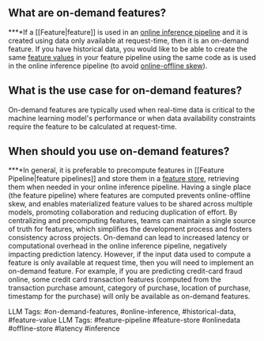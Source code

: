 **What are on-demand features?**
--------------------------------

**‍**If a [[Feature|feature]] is used in an [online inference pipeline](https://www.hopsworks.ai/dictionary/online-inference-pipeline) and it is created using data only available at request-time, then it is an on-demand feature. If you have historical data, you would like to be able to create the same [feature values](http://www.hopsworks.ai/dictionary/feature-value) in your feature pipeline using the same code as is used in the online inference pipeline (to avoid [online-offline skew](https://www.hopsworks.ai/dictionary/online-offline-feature-skew)).

**What is the use case for on-demand features?**
------------------------------------------------

On-demand features are typically used when real-time data is critical to the machine learning model's performance or when data availability constraints require the feature to be calculated at request-time.

‍**When should you use on-demand features?**
--------------------------------------------

**‍**In general, it is preferable to precompute features in [[Feature Pipeline|feature pipelines]] and store them in a [feature store](https://www.hopsworks.ai/dictionary/feature-store), retrieving them when needed in your online inference pipeline. Having a single place (the feature pipeline) where features are computed prevents online-offline skew, and enables materialized feature values to be shared across multiple models, promoting collaboration and reducing duplication of effort. By centralizing and precomputing features, teams can maintain a single source of truth for features, which simplifies the development process and fosters consistency across projects. On-demand can lead to increased latency or computational overhead in the online inference pipeline, negatively impacting prediction latency. However, if the input data used to compute a feature is only available at request time, then you will need to implement an on-demand feature. For example, if you are predicting credit-card fraud online, some credit card transaction features (computed from the transaction purchase amount, category of purchase, location of purchase, timestamp for the purchase) will only be available as on-demand features.


LLM Tags:  #on-demand-features, #online-inference, #historical-data, #feature-value
LLM Tags:  #feature-pipeline #feature-store #onlinedata #offline-store #latency #inference